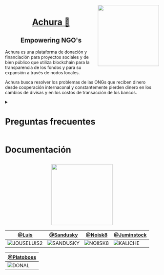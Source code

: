 

<img align='right' src='https://user-images.githubusercontent.com/5713670/87202985-820dcb80-c2b6-11ea-9f56-7ec461c497c3.gif' width='200'>


<a href="https://achura.co/" target="_blank"> <h1 align="center">Achura 🦙</h1></a>

<h2 align="center">Empowering NGO's </h2>


<p>Achura es una plataforma de donación y financiación para proyectos sociales y de bien público que
utiliza blockchain para la transparencia de los fondos y para su expansión a través de nodos locales.</p>

<p>Achura busca resolver los problemas de las ONGs que reciben dinero desde cooperación internaconal y constantemente pierden dinero en los cambios de divisas y en los costos de transacción de los bancos.
</p>

<!-- <p> Achura utiliza <a href="https://www.kravata.co/">Kratava</a> para cambiar los actvos locales en criptomonedas y viceversa</p> -->

<details>
<summary> <h1><b> Preguntas frecuentes</b> </h1></summary>

<h1>Cómo usar Achura</h1>
<h1>KYC </h1>


</details>

<h1>Documentación</h1>

<h2 align="center"> <img src="https://64.media.tumblr.com/21ec7fd483694997f0ebb7613eb7997a/12956cb4d7d9149f-8b/s500x750/2767da49935505d03aa4f4bed732dfa5e85f9a28.gif" width="200" /> <a href="#"> </a></h2>


[@Luis](https://github.com/Another-DevX) | [@Sandusky](https://github.com/cold-briu) | [@Noisk8](https://github.com/noisk8) | [@Juminstock](https://github.com/juminstock)
--- | --- | --- | ---
 ![JOUSELUIS2](https://github.com/cypherplatxs/Achura/assets/17709296/c5cd40ab-8aea-4915-8c71-e61aeb3702dc)| ![SANDUSKY](https://github.com/cypherplatxs/Achura/assets/17709296/315484e9-d6ef-4621-8c15-f04605a83622) | ![NOIISK8](https://github.com/cypherplatxs/Achura/assets/17709296/7f9b6626-b00d-42d3-9afc-56dd996cb487)| ![KALICHE](https://github.com/cypherplatxs/Achura/assets/17709296/b7912411-9e72-41d5-abdd-8a3b00f05f40)


[@Platoboss](https://github.com/platoboss) | 
--- | 
![DONAL](https://github.com/cypherplatxs/Achura/assets/17709296/88de85c2-2f9e-4367-876e-027096afa264)| 

